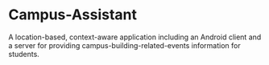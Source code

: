 # Campus-Assistant
A location-based, context-aware application including an Android client and a server for providing campus-building-related-events information for students.
